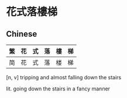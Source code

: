 # 花式落樓梯
## Chinese
| 繁 | 花 | 式 | 落 | 樓 | 梯 |
| --- | --- | --- | --- | --- | --- |
| 简 | 花 | 式 | 落 | 楼 | 梯 |

[n, v] tripping and almost falling down the stairs

lit. going down the stairs in a fancy manner
